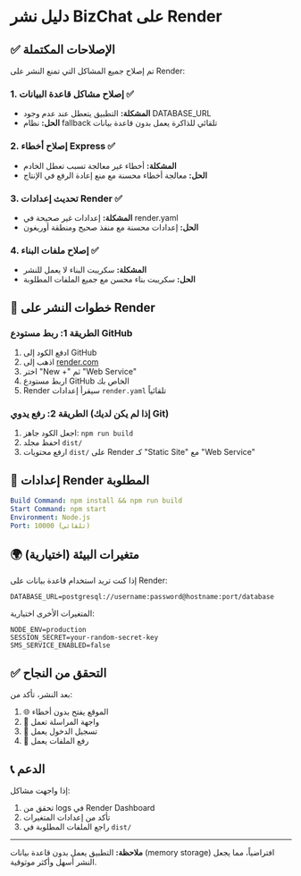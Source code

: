 # دليل نشر BizChat على Render

## ✅ الإصلاحات المكتملة

تم إصلاح جميع المشاكل التي تمنع النشر على Render:

### 1. إصلاح مشاكل قاعدة البيانات ✅
- **المشكلة:** التطبيق يتعطل عند عدم وجود DATABASE_URL
- **الحل:** نظام fallback تلقائي للذاكرة يعمل بدون قاعدة بيانات

### 2. إصلاح أخطاء Express ✅  
- **المشكلة:** أخطاء غير معالجة تسبب تعطل الخادم
- **الحل:** معالجة أخطاء محسنة مع منع إعادة الرفع في الإنتاج

### 3. تحديث إعدادات Render ✅
- **المشكلة:** إعدادات غير صحيحة في render.yaml
- **الحل:** إعدادات محسنة مع منفذ صحيح ومنطقة أوريغون

### 4. إصلاح ملفات البناء ✅
- **المشكلة:** سكريبت البناء لا يعمل للنشر  
- **الحل:** سكريبت بناء محسن مع جميع الملفات المطلوبة

## 🚀 خطوات النشر على Render

### الطريقة 1: ربط مستودع GitHub
1. ادفع الكود إلى GitHub
2. اذهب إلى [render.com](https://render.com)
3. اختر "New +" ثم "Web Service"
4. اربط مستودع GitHub الخاص بك
5. Render سيقرأ إعدادات `render.yaml` تلقائياً

### الطريقة 2: رفع يدوي (إذا لم يكن لديك Git)
1. اجعل الكود جاهز: `npm run build`
2. احفظ مجلد `dist/` 
3. ارفع محتويات `dist/` على Render كـ "Static Site" مع "Web Service"

## 🔧 إعدادات Render المطلوبة

```yaml
Build Command: npm install && npm run build
Start Command: npm start
Environment: Node.js
Port: 10000 (تلقائي)
```

## 🌍 متغيرات البيئة (اختيارية)

إذا كنت تريد استخدام قاعدة بيانات على Render:
```
DATABASE_URL=postgresql://username:password@hostname:port/database
```

المتغيرات الأخرى اختيارية:
```
NODE_ENV=production
SESSION_SECRET=your-random-secret-key
SMS_SERVICE_ENABLED=false
```

## ✅ التحقق من النجاح

بعد النشر، تأكد من:
1. 🌐 الموقع يفتح بدون أخطاء  
2. 📱 واجهة المراسلة تعمل
3. 🔐 تسجيل الدخول يعمل
4. 📁 رفع الملفات يعمل

## 📞 الدعم

إذا واجهت مشاكل:
1. تحقق من logs في Render Dashboard
2. تأكد من إعدادات المتغيرات
3. راجع الملفات المطلوبة في `dist/`

---

**ملاحظة:** التطبيق يعمل بدون قاعدة بيانات (memory storage) افتراضياً، مما يجعل النشر أسهل وأكثر موثوقية.